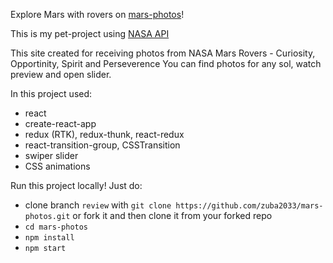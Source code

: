 Explore Mars with rovers on [mars-photos](https://mars-photos.com/)! 

This is my pet-project using [NASA API](https://api.nasa.gov/) 

This site created for receiving photos from NASA Mars Rovers - Curiosity, Opportinity, Spirit and Perseverence 
You can find photos for any sol, watch preview and open slider.

In this project used:

* react
* create-react-app
* redux (RTK), redux-thunk, react-redux
* react-transition-group, CSSTransition
* swiper slider
* CSS animations

Run this project locally! 
Just do:

* clone branch `review` with `git clone https://github.com/zuba2033/mars-photos.git` or fork it and then clone it from your forked repo
* `cd mars-photos`
* `npm install`
* `npm start`
